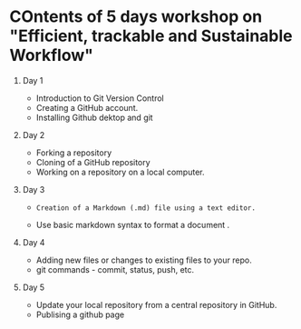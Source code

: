 # COntents of 5 days workshop on "Efficient, trackable and Sustainable Workflow" #

1. Day 1

     -   Introduction to Git Version Control
     -   Creating a GitHub account.
     -    Installing Github dektop and git 
1. Day 2 

    -   Forking a repository
    -   Cloning of a GitHub repository 
    -   Working on a repository on a local computer.

1.  Day 3 
     -     Creation of a Markdown (.md) file using a text editor.
    -    Use basic markdown syntax to format a document .
     
1.  Day 4 
     -    Adding new files or changes to existing files to your repo.
     -    git commands -  commit, status, push, etc.

1. Day 5 
    -   Update your local repository from a central repository in GitHub.
    - Publising a github page

	 
